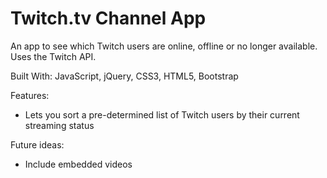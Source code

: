 # Twitch.tv Channel App
An app to see which Twitch users are online, offline or no longer available. Uses the Twitch API.

Built With: JavaScript, jQuery, CSS3, HTML5, Bootstrap

Features:
* Lets you sort a pre-determined list of Twitch users by their current streaming status

Future ideas:
* Include embedded videos
